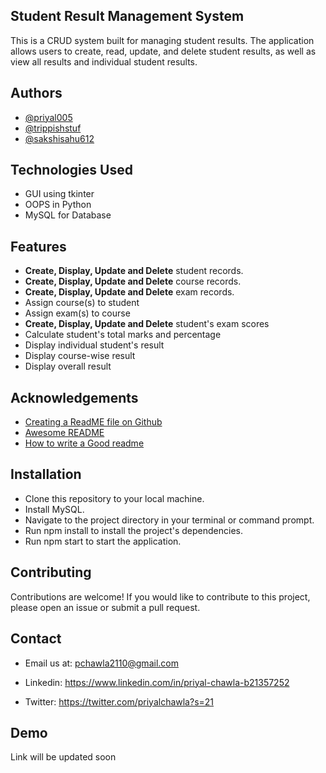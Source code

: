 
## Student Result Management System

This is a CRUD system built for managing student results. The application allows users to create, read, update, and delete student results, as well as view all results and individual student results.

## Authors

- [@priyal005](https://github.com/priyal005)
- [@trippishstuf](https://github.com/trippishstuf)
- [@sakshisahu612](https://github.com/sakshisahu612)

## Technologies Used
- GUI using  tkinter
- OOPS in Python
- MySQL for Database


## Features 
- **Create, Display, Update and Delete** student records.
- **Create, Display, Update and Delete** course records.
- **Create, Display, Update and Delete** exam records.
- Assign course(s) to student
- Assign exam(s) to course
- **Create, Display, Update and Delete** student's exam scores
- Calculate student's total marks and percentage
- Display individual student's result
- Display course-wise result
- Display overall result


## Acknowledgements

 - [Creating a ReadME file on Github](https://www.youtube.com/watch?v=MCo1UtflJHM)
 - [Awesome README](https://www.youtube.com/watch?v=QcZKsbgsLa4&t=231s)
 - [How to write a Good readme](https://www.youtube.com/watch?v=Rtpu2cWz7W8&t=346s)


## Installation


- Clone this repository to your local machine.
- Install MySQL.
- Navigate to the project directory in your    terminal or command prompt.
- Run npm install to install the project's dependencies.
- Run npm start to start the application.
    

## Contributing

Contributions are welcome! If you would like to contribute to this project, please open an issue or submit a pull request.




## Contact
- Email us at: pchawla2110@gmail.com
- Linkedin: https://www.linkedin.com/in/priyal-chawla-b21357252

- Twitter: https://twitter.com/priyalchawla?s=21
## Demo

Link will be updated soon

